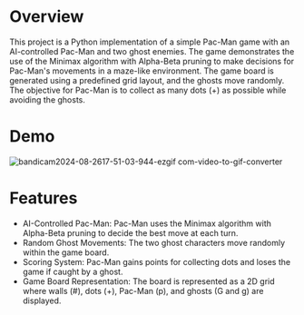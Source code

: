 # Overview
This project is a Python implementation of a simple Pac-Man game with an AI-controlled Pac-Man and two ghost enemies. The game demonstrates the use of the Minimax algorithm with Alpha-Beta pruning to make decisions for Pac-Man's movements in a maze-like environment. The game board is generated using a predefined grid layout, and the ghosts move randomly. The objective for Pac-Man is to collect as many dots (+) as possible while avoiding the ghosts.

# Demo
![bandicam2024-08-2617-51-03-944-ezgif com-video-to-gif-converter](https://github.com/user-attachments/assets/ada42aa3-820d-44b9-b70c-946e6aa33482)

# Features

- AI-Controlled Pac-Man: Pac-Man uses the Minimax algorithm with Alpha-Beta pruning to decide the best move at each turn.
- Random Ghost Movements: The two ghost characters move randomly within the game board.
- Scoring System: Pac-Man gains points for collecting dots and loses the game if caught by a ghost.
- Game Board Representation: The board is represented as a 2D grid where walls (#), dots (+), Pac-Man (p), and ghosts (G and g) are displayed.
